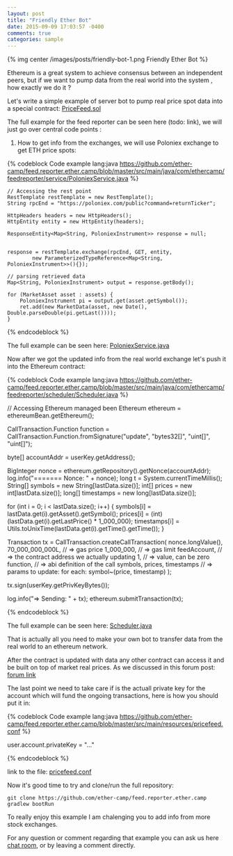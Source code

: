 ```yaml
---
layout: post
title: "Friendly Ether Bot"
date: 2015-09-09 17:03:57 -0400
comments: true
categories: sample
---
```

{% img center /images/posts/friendly-bot-1.png Friendly Ether Bot %}


Ethereum is a great system to achieve consensus between an independent peers, but if we want to pump data from the real world into the system , how exactly we do it ?

<!--more-->

Let's write a simple example of server bot to pump real price spot data into a special contract: 
[PriceFeed.sol](https://github.com/ether-camp/contracts/blob/master/PriceFeed.sol)

The full example for the feed reporter can be seen here (todo: link), we will just go over central code points : 

1.	How to get info from the exchanges, we will use Poloniex exchange to get ETH price spots: 


{% codeblock Code example lang:java https://github.com/ether-camp/feed.reporter.ether.camp/blob/master/src/main/java/com/ethercamp/feedreporter/service/PoloniexService.java %}


    // Accessing the rest point
    RestTemplate restTemplate = new RestTemplate();
    String rpcEnd = "https://poloniex.com/public?command=returnTicker";
    
    HttpHeaders headers = new HttpHeaders();
    HttpEntity entity = new HttpEntity(headers);
    
    ResponseEntity<Map<String, PoloniexInstrument>> response = null;


    response = restTemplate.exchange(rpcEnd, GET, entity,
            new ParameterizedTypeReference<Map<String, PoloniexInstrument>>(){});

    // parsing retrieved data 
    Map<String, PoloniexInstrument> output = response.getBody();

    for (MarketAsset asset : assets) {
        PoloniexInstrument pi = output.get(asset.getSymbol());
        ret.add(new MarketData(asset, new Date(), Double.parseDouble(pi.getLast())));
    }


{% endcodeblock %}

The full example can be seen here: [PoloniexService.java](https://github.com/ether-camp/feed.reporter.ether.camp/blob/master/src/main/java/com/ethercamp/feedreporter/service/PoloniexService.java)


Now after we got the updated info from the real world exchange let's push it into the Ethereum contract: 

{% codeblock Code example lang:java https://github.com/ether-camp/feed.reporter.ether.camp/blob/master/src/main/java/com/ethercamp/feedreporter/scheduler/Scheduler.java %}


// Accessing Ethereum managed been 
Ethereum ethereum = ethereumBean.getEthereum();

CallTransaction.Function function = CallTransaction.Function.fromSignature("update",
        "bytes32[]", "uint[]", "uint[]");

byte[] accountAddr = userKey.getAddress();


BigInteger nonce = ethereum.getRepository().getNonce(accountAddr);
log.info("======= Nonce: " + nonce);
long t = System.currentTimeMillis();
String[] symbols = new String[lastData.size()];
int[] prices = new int[lastData.size()];
long[] timestamps = new long[lastData.size()];

for (int i = 0; i < lastData.size(); i++) {
    symbols[i] = lastData.get(i).getAsset().getSymbol();
    prices[i] = (int) (lastData.get(i).getLastPrice() * 1_000_000);
    timestamps[i] = Utils.toUnixTime(lastData.get(i).getTime().getTime());
}


Transaction tx = CallTransaction.createCallTransaction(
        nonce.longValue(),
        70_000_000_000L, // => gas price
        1_000_000,       // => gas limit
        feedAccount,     // => the contract address we actually updating
        1,               // => value,  can be zero
        function,        // => abi definition of the call
        symbols, prices, timestamps // => params to update: for each: symbol~(price, timestamp)
);

tx.sign(userKey.getPrivKeyBytes());

log.info("=> Sending: " + tx);
ethereum.submitTransaction(tx);

{% endcodeblock %}


The full example can be seen here: [Scheduler.java](https://github.com/ether-camp/feed.reporter.ether.camp/blob/master/src/main/java/com/ethercamp/feedreporter/scheduler/Scheduler.java)

That is actually all you need to make your own bot to transfer data from the real world to an ethereum network.

After the contract is updated with data any other contract can access it and be built on top of market real prices. As we discussed in this forum post: [forum link](http://forum.ethereum.org/discussion/3417/ask-%CE%9E-community-what-do-you-think-of-our-new-smart-contract-pricefeed)


The last point we need to take care if is the actuall private key 
for the account which will fund the ongoing transactions, 
here is how you should put it in: 

{% codeblock Code example lang:java https://github.com/ether-camp/feed.reporter.ether.camp/blob/master/src/main/resources/pricefeed.conf %}

user.account.privateKey = "..."

{% endcodeblock %}

 link to the file: [pricefeed.conf](https://github.com/ether-camp/feed.reporter.ether.camp/blob/master/src/main/resources/pricefeed.conf)


Now it's good time to try and clone/run the full repository: 

`git clone https://github.com/ether-camp/feed.reporter.ether.camp`
`gradlew bootRun`

To really enjoy this example I am chalenging you to add info 
from more stock exchanges.

For any question or comment regarding that example you can ask us here [chat room](https://gitter.im/ethereum/ethereumj), or by leaving a comment directly.


